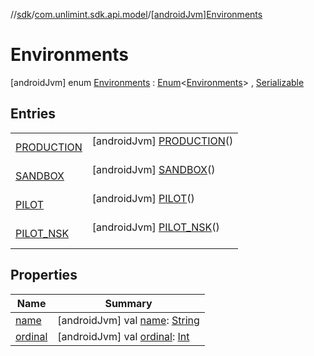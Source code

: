 //[sdk](../../../index.md)/[com.unlimint.sdk.api.model](../index.md)/[[androidJvm]Environments](index.md)



# Environments  
 [androidJvm] enum [Environments](index.md) : [Enum](https://kotlinlang.org/api/latest/jvm/stdlib/kotlin/-enum/index.html)<[Environments](index.md)> , [Serializable](https://developer.android.com/reference/kotlin/java/io/Serializable.html)   


## Entries  
  
| | |
|---|---|
| <a name="com.unlimint.sdk.api.model/Environments.PRODUCTION///PointingToDeclaration/"></a>[PRODUCTION](-p-r-o-d-u-c-t-i-o-n/index.md)| <a name="com.unlimint.sdk.api.model/Environments.PRODUCTION///PointingToDeclaration/"></a> [androidJvm] [PRODUCTION](-p-r-o-d-u-c-t-i-o-n/index.md)()  <br>   <br>|
| <a name="com.unlimint.sdk.api.model/Environments.SANDBOX///PointingToDeclaration/"></a>[SANDBOX](-s-a-n-d-b-o-x/index.md)| <a name="com.unlimint.sdk.api.model/Environments.SANDBOX///PointingToDeclaration/"></a> [androidJvm] [SANDBOX](-s-a-n-d-b-o-x/index.md)()  <br>   <br>|
| <a name="com.unlimint.sdk.api.model/Environments.PILOT///PointingToDeclaration/"></a>[PILOT](-p-i-l-o-t/index.md)| <a name="com.unlimint.sdk.api.model/Environments.PILOT///PointingToDeclaration/"></a> [androidJvm] [PILOT](-p-i-l-o-t/index.md)()  <br>   <br>|
| <a name="com.unlimint.sdk.api.model/Environments.PILOT_NSK///PointingToDeclaration/"></a>[PILOT_NSK](-p-i-l-o-t_-n-s-k/index.md)| <a name="com.unlimint.sdk.api.model/Environments.PILOT_NSK///PointingToDeclaration/"></a> [androidJvm] [PILOT_NSK](-p-i-l-o-t_-n-s-k/index.md)()  <br>   <br>|


## Properties  
  
|  Name |  Summary | 
|---|---|
| <a name="com.unlimint.sdk.api.model/Environments/name/#/PointingToDeclaration/"></a>[name](index.md#%5Bcom.unlimint.sdk.api.model%2FEnvironments%2Fname%2F%23%2FPointingToDeclaration%2F%5D%2FProperties%2F-1522854831)| <a name="com.unlimint.sdk.api.model/Environments/name/#/PointingToDeclaration/"></a> [androidJvm] val [name](index.md#%5Bcom.unlimint.sdk.api.model%2FEnvironments%2Fname%2F%23%2FPointingToDeclaration%2F%5D%2FProperties%2F-1522854831): [String](https://kotlinlang.org/api/latest/jvm/stdlib/kotlin/-string/index.html)   <br>|
| <a name="com.unlimint.sdk.api.model/Environments/ordinal/#/PointingToDeclaration/"></a>[ordinal](index.md#%5Bcom.unlimint.sdk.api.model%2FEnvironments%2Fordinal%2F%23%2FPointingToDeclaration%2F%5D%2FProperties%2F-1522854831)| <a name="com.unlimint.sdk.api.model/Environments/ordinal/#/PointingToDeclaration/"></a> [androidJvm] val [ordinal](index.md#%5Bcom.unlimint.sdk.api.model%2FEnvironments%2Fordinal%2F%23%2FPointingToDeclaration%2F%5D%2FProperties%2F-1522854831): [Int](https://kotlinlang.org/api/latest/jvm/stdlib/kotlin/-int/index.html)   <br>|


